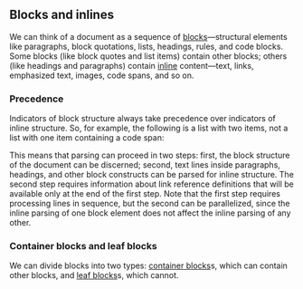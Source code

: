 ## Blocks and inlines

We can think of a document as a sequence of [blocks](https://github.github.com/gfm/#blocks)—structural elements like paragraphs, block quotations, lists, headings, rules, and code blocks. Some blocks (like block quotes and list items) contain other blocks; others (like headings and paragraphs) contain [inline](https://github.github.com/gfm/#inline) content—text, links, emphasized text, images, code spans, and so on.  

### Precedence

Indicators of block structure always take precedence over indicators of inline structure. So, for example, the following is a list with two items, not a list with one item containing a code span:  
<Example :index="12"/>

This means that parsing can proceed in two steps: first, the block structure of the document can be discerned; second, text lines inside paragraphs, headings, and other block constructs can be parsed for inline structure. The second step requires information about link reference definitions that will be available only at the end of the first step. Note that the first step requires processing lines in sequence, but the second can be parallelized, since the inline parsing of one block element does not affect the inline parsing of any other.  

### Container blocks and leaf blocks

We can divide blocks into two types: [container blocks](https://github.github.com/gfm/#container-block)s, which can contain other blocks, and [leaf blocks](https://github.github.com/gfm/#leaf-block)s, which cannot.